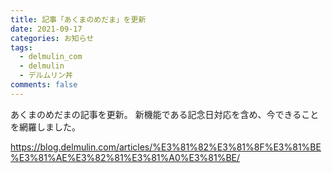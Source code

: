 ```yaml
---
title: 記事「あくまのめだま」を更新
date: 2021-09-17
categories: お知らせ
tags:
  - delmulin_com
  - delmulin
  - デルムリン丼
comments: false
---
```


あくまのめだまの記事を更新。
新機能である記念日対応を含め、今できることを網羅しました。

https://blog.delmulin.com/articles/%E3%81%82%E3%81%8F%E3%81%BE%E3%81%AE%E3%82%81%E3%81%A0%E3%81%BE/
